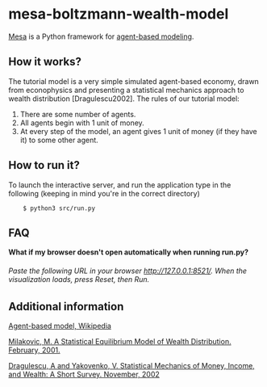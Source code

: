 # mesa-boltzmann-wealth-model
[Mesa](https://github.com/projectmesa/mesa) is a Python framework for [agent-based modeling](https://en.wikipedia.org/wiki/Agent-based_model). 

## How it works?
The tutorial model is a very simple simulated agent-based economy, drawn from econophysics and presenting a statistical mechanics approach to wealth distribution [Dragulescu2002]. The rules of our tutorial model:

1. There are some number of agents.
2. All agents begin with 1 unit of money.
3. At every step of the model, an agent gives 1 unit of money (if they have it) to some other agent.

## How to run it?
To launch the interactive server, and run the application type in the following (keeping in mind you're in the correct directory)

```
    $ python3 src/run.py
```

## FAQ
**What if my browser doesn't open automatically when running run.py?**
###### Paste the following URL in your browser http://127.0.0.1:8521/. When the visualization loads, press Reset, then Run.


## Additional information

[Agent-based model, Wikipedia](https://en.wikipedia.org/wiki/Agent-based_model)

[Milakovic, M. A Statistical Equilibrium Model of Wealth Distribution. February, 2001.](https://editorialexpress.com/cgi-bin/conference/download.cgi?db_name=SCE2001&paper_id=214)

[Dragulescu, A and Yakovenko, V. Statistical Mechanics of Money, Income, and Wealth: A Short Survey. November, 2002](http://arxiv.org/pdf/cond-mat/0211175v1.pdf)

